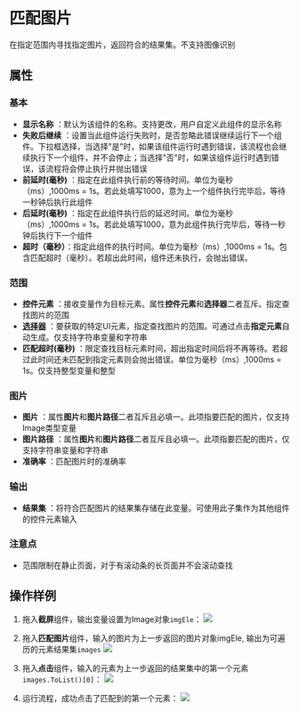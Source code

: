 # 匹配图片

在指定范围内寻找指定图片，返回符合的结果集。不支持图像识别


## 属性

### 基本

- **显示名称** ：默认为该组件的名称。支持更改，用户自定义此组件的显示名称
- **失败后继续** ：设置当此组件运行失败时，是否忽略此错误继续运行下一个组件。下拉框选择，当选择"是"时，如果该组件运行时遇到错误，该流程也会继续执行下一个组件，并不会停止；当选择"否"时，如果该组件运行时遇到错误，该流程将会停止执行并抛出错误
- **前延时(毫秒)** ：指定在此组件执行前的等待时间。单位为毫秒（ms）,1000ms = 1s。若此处填写1000，意为上一个组件执行完毕后，等待一秒钟后执行此组件
- **后延时(毫秒)** ：指定在此组件执行后的延迟时间。单位为毫秒（ms）,1000ms = 1s。若此处填写1000，意为此组件执行完毕后，等待一秒钟后执行下一个组件
- **超时（毫秒）**：指定此组件的执行时间。单位为毫秒（ms）,1000ms = 1s。包含匹配超时（毫秒）。若超出此时间，组件还未执行，会抛出错误。


### 范围
- **控件元素** ：接收变量作为目标元素。属性**控件元素**和**选择器**二者互斥。指定查找图片的范围
- **[选择器](../Appendix/Selector.md?_v=v2020.4)** ：要获取的特定UI元素，指定查找图片的范围。可通过点击**指定元素**自动生成。仅支持字符串变量和字符串
- **匹配超时(毫秒)** ：限定查找目标元素时间，超出指定时间后将不再等待。若超过此时间还未匹配到指定元素则会抛出错误。单位为毫秒（ms）,1000ms = 1s。仅支持整型变量和整型

### 图片
- **图片** ：属性**图片**和**图片路径**二者互斥且必填一。此项指要匹配的图片，仅支持Image类型变量
- **图片路径** ：属性**图片**和**图片路径**二者互斥且必填一。此项指要匹配的图片，仅支持字符串变量和字符串
- **准确率** ：匹配图片时的准确率

### 输出
- **结果集** ：将符合匹配图片的结果集存储在此变量。可使用此子集作为其他组件的控件元素输入

### 注意点
- 范围限制在静止页面，对于有滚动条的长页面并不会滚动查找

## 操作样例
1. 拖入**截屏**组件，输出变量设置为Image对象`imgEle`：
![](https://docimages.blob.core.chinacloudapi.cn/images/Activities/matchImage1.png)

2. 拖入**匹配图片**组件，输入的图片为上一步返回的图片对象imgEle, 输出为可遍历的元素结果集`images`
![](https://docimages.blob.core.chinacloudapi.cn/images/Activities/matchImage2.png)

3. 拖入**点击**组件，输入的元素为上一步返回的结果集中的第一个元素`images.ToList()[0]`：
![](https://docimages.blob.core.chinacloudapi.cn/images/Activities/matchImage3.png)

4. 运行流程，成功点击了匹配到的第一个元素：
![](https://docimages.blob.core.chinacloudapi.cn/images/Activities/matchImage4.png)
